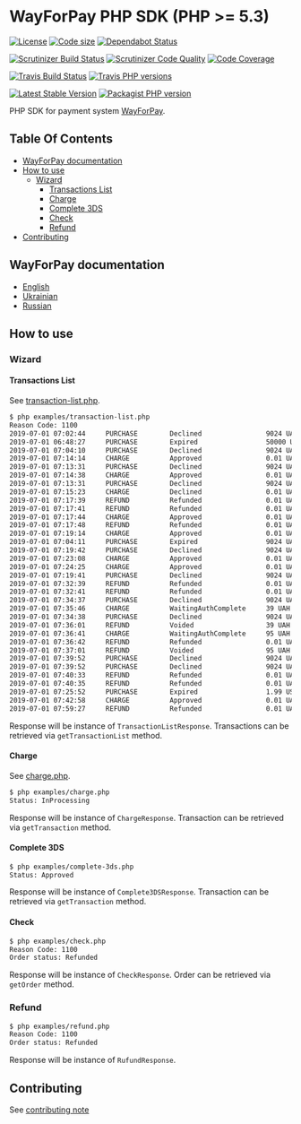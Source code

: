 # WayForPay PHP SDK (PHP >= 5.3)
[![License](https://img.shields.io/github/license/wayforpay/php-sdk.svg)](https://github.com/wayforpay/php-sdk) [![Code size](https://img.shields.io/github/languages/code-size/wayforpay/php-sdk.svg)](https://github.com/wayforpay/php-sdk) [![Dependabot Status](https://api.dependabot.com/badges/status?host=github&repo=wayforpay/php-sdk)](https://dependabot.com)

[![Scrutinizer Build Status](https://img.shields.io/scrutinizer/build/g/wayforpay/php-sdk.svg?label=Scrutinizer&logo=scrutinizer)](https://scrutinizer-ci.com/g/wayforpay/php-sdk/build-status/master) [![Scrutinizer Code Quality](https://img.shields.io/scrutinizer/g/wayforpay/php-sdk/master.svg?logo=scrutinizer)](https://scrutinizer-ci.com/g/wayforpay/php-sdk/?branch=master) [![Code Coverage](https://img.shields.io/scrutinizer/coverage/g/wayforpay/php-sdk/master.svg?logo=scrutinizer)](https://scrutinizer-ci.com/g/wayforpay/php-sdk/?branch=master)

[![Travis Build Status](https://img.shields.io/travis/wayforpay/php-sdk/master.svg?label=Travis&logo=travis)](https://travis-ci.org/wayforpay/php-sdk) [![Travis PHP versions](https://img.shields.io/travis/php-v/wayforpay/php-sdk.svg?logo=travis)](https://travis-ci.org/wayforpay/php-sdk)

[![Latest Stable Version](https://img.shields.io/packagist/v/wayforpay/php-sdk.svg)](https://packagist.org/packages/wayforpay/php-sdk) [![Packagist PHP version](https://img.shields.io/packagist/php-v/wayforpay/php-sdk.svg)](https://packagist.org/packages/wayforpay/php-sdk)

PHP SDK for payment system [WayForPay](https://wayforpay.com).

## Table Of Contents

- [WayForPay documentation](#wayforpay-documentation)
- [How to use](#how-to-use)
  - [Wizard](#wizard)
    - [Transactions List](#transactions-list)
    - [Charge](#charge)
    - [Complete 3DS](#complete-3ds)
    - [Check](#check)
    - [Refund](#refund)
- [Contributing](#contributing)


## WayForPay documentation
* [English](https://wiki.wayforpay.com/display/WADE/Wayforpay+Api+documentations+ENG)
* [Ukrainian](https://wiki.wayforpay.com/display/WADU/Wayforpay+Api+documentations+UA)
* [Russian](https://wiki.wayforpay.com/display/AD/Api+documentation)

## How to use
### Wizard
#### Transactions List

See [transaction-list.php](examples/transaction-list.php).

```bash
$ php examples/transaction-list.php 
Reason Code: 1100
2019-07-01 07:02:44     PURCHASE        Declined                9024 UAH
2019-07-01 06:48:27     PURCHASE        Expired                 50000 UAH
2019-07-01 07:04:10     PURCHASE        Declined                9024 UAH
2019-07-01 07:14:14     CHARGE          Approved                0.01 UAH
2019-07-01 07:13:31     PURCHASE        Declined                9024 UAH
2019-07-01 07:14:38     CHARGE          Approved                0.01 UAH
2019-07-01 07:13:31     PURCHASE        Declined                9024 UAH
2019-07-01 07:15:23     CHARGE          Declined                0.01 UAH
2019-07-01 07:17:39     REFUND          Refunded                0.01 UAH
2019-07-01 07:17:41     REFUND          Refunded                0.01 UAH
2019-07-01 07:17:44     CHARGE          Approved                0.01 UAH
2019-07-01 07:17:48     REFUND          Refunded                0.01 UAH
2019-07-01 07:19:14     CHARGE          Approved                0.01 UAH
2019-07-01 07:04:11     PURCHASE        Expired                 9024 UAH
2019-07-01 07:19:42     PURCHASE        Declined                9024 UAH
2019-07-01 07:23:08     CHARGE          Approved                0.01 UAH
2019-07-01 07:24:25     CHARGE          Approved                0.01 UAH
2019-07-01 07:19:41     PURCHASE        Declined                9024 UAH
2019-07-01 07:32:39     REFUND          Refunded                0.01 UAH
2019-07-01 07:32:41     REFUND          Refunded                0.01 UAH
2019-07-01 07:34:37     PURCHASE        Declined                9024 UAH
2019-07-01 07:35:46     CHARGE          WaitingAuthComplete     39 UAH
2019-07-01 07:34:38     PURCHASE        Declined                9024 UAH
2019-07-01 07:36:01     REFUND          Voided                  39 UAH
2019-07-01 07:36:41     CHARGE          WaitingAuthComplete     95 UAH
2019-07-01 07:36:42     REFUND          Refunded                0.01 UAH
2019-07-01 07:37:01     REFUND          Voided                  95 UAH
2019-07-01 07:39:52     PURCHASE        Declined                9024 UAH
2019-07-01 07:39:52     PURCHASE        Declined                9024 UAH
2019-07-01 07:40:33     REFUND          Refunded                0.01 UAH
2019-07-01 07:40:35     REFUND          Refunded                0.01 UAH
2019-07-01 07:25:52     PURCHASE        Expired                 1.99 USD
2019-07-01 07:42:58     CHARGE          Approved                0.01 UAH
2019-07-01 07:59:27     REFUND          Refunded                0.01 UAH
```

Response will be instance of `TransactionListResponse`. Transactions can be retrieved via
`getTransactionList` method.

#### Charge

See [charge.php](examples/charge.php).

```bash
$ php examples/charge.php 
Status: InProcessing
```

Response will be instance of `ChargeResponse`. Transaction can be retrieved via
`getTransaction` method.

#### Complete 3DS

```bash
$ php examples/complete-3ds.php 
Status: Approved
```

Response will be instance of `Complete3DSResponse`. Transaction can be retrieved via
`getTransaction` method.

#### Check

```bash
$ php examples/check.php 
Reason Code: 1100
Order status: Refunded
```

Response will be instance of `CheckResponse`. Order can be retrieved via
`getOrder` method.

### Refund

```bash
$ php examples/refund.php 
Reason Code: 1100
Order status: Refunded
```

Response will be instance of `RufundResponse`.

## Contributing
See [contributing note](./CONTRIBUTING.md)
